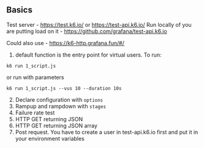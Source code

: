 ## Basics

Test server - https://test.k6.io/ or https://test-api.k6.io/
Run locally of you are putting load on it - https://github.com/grafana/test-api.k6.io

Could also use - https://k6-http.grafana.fun/#/

1. default function is the entry point for virtual users. To run:
```
k6 run 1_script.js
```
or run with parameters
```
k6 run 1_script.js --vus 10 --duration 10s
```

2. Declare configuration with `options`
3. Rampup and rampdown with `stages`
4. Failure rate test
5. HTTP GET returning JSON
6. HTTP GET returning JSON array
7. Post request. You have to create a user in test-api.k6.io first and put it in your environment variables